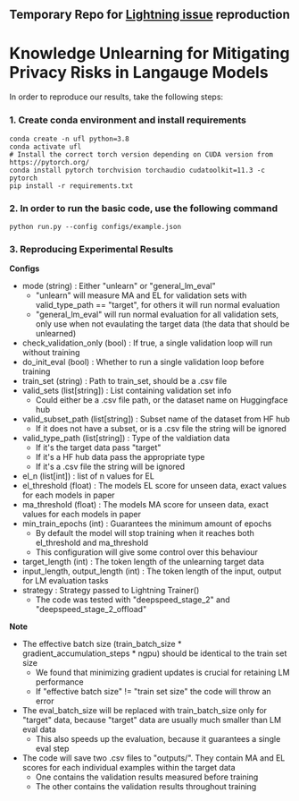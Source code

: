 ## Temporary Repo for [Lightning issue](https://github.com/Lightning-AI/lightning/issues/14993) reproduction


# Knowledge Unlearning for Mitigating Privacy Risks in Langauge Models



In order to reproduce our results, take the following steps:
### 1. Create conda environment and install requirements
```
conda create -n ufl python=3.8
conda activate ufl
# Install the correct torch version depending on CUDA version from https://pytorch.org/
conda install pytorch torchvision torchaudio cudatoolkit=11.3 -c pytorch 
pip install -r requirements.txt
```

### 2. In order to run the basic code, use the following command
```
python run.py --config configs/example.json
```

### 3. Reproducing Experimental Results

**Configs**
- mode (string) : Either "unlearn" or "general_lm_eval"
  - "unlearn" will measure MA and EL for validation sets with valid_type_path == "target", for others it will run normal evaluation
  - "general_lm_eval" will run normal evaluation for all validation sets, only use when not evaulating the target data (the data that should be unlearned) 
- check_validation_only (bool) : If true, a single validation loop will run without training
- do_init_eval (bool) : Whether to run a single validation loop before training
- train_set (string) : Path to train_set, should be a .csv file
- valid_sets (list[string]) : List containing validation set info
  - Could either be a .csv file path, or the dataset name on Huggingface hub
- valid_subset_path (list[string]) : Subset name of the dataset from HF hub
  - If it does not have a subset, or is a .csv file the string will be ignored
- valid_type_path (list[string]) : Type of the valdiation data
  - If it's the target data pass "target"
  - If it's a HF hub data pass the appropriate type
  - If it's a .csv file the string will be ignored
- el_n (list[int]) : list of n values for EL
- el_threshold (float) : The models EL score for unseen data, exact values for each models in paper
- ma_threshold (float) : The models MA score for unseen data, exact values for each models in paper
- min_train_epochs (int) : Guarantees the minimum amount of epochs
  - By default the model will stop training when it reaches both el_threshold and ma_threshold
  - This configuration will give some control over this behaviour
- target_length (int) : The token length of the unlearning target data
- input_length, output_length (int) : The token length of the input, output for LM evaluation tasks
- strategy : Strategy passed to Lightning Trainer()
  - The code was tested with "deepspeed_stage_2" and "deepspeed_stage_2_offload"
  
**Note**
- The effective batch size (train_batch_size * gradient_accumulation_steps * ngpu) should be identical to the train set size
  - We found that minimizing gradient updates is crucial for retaining LM performance
  - If "effective batch size" != "train set size" the code will throw an error
- The eval_batch_size will be replaced with train_batch_size only for "target" data, because "target" data are usually much smaller than LM eval data
  - This also speeds up the evaluation, because it guarantees a single eval step
- The code will save two .csv files to "outputs/". They contain MA and EL scores for each individual examples within the target data
  - One contains the validation results measured before training
  - The other contains the validation results throughout training

